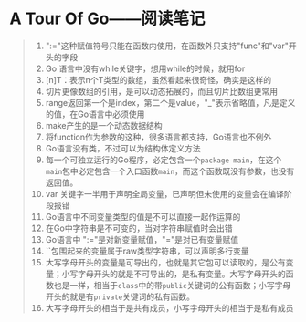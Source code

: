 # A Tour Of Go——阅读笔记

> 1. ":="这种赋值符号只能在函数内使用，在函数外只支持"func"和"var"开头的字段
> 2. Go 语言中没有while关键字，想用while的时候，就用for
> 3. [n]T：表示n个T类型的数组，虽然看起来很奇怪，确实是这样的
> 4. 切片更像数组的引用，是可以动态拓展的，而且切片比数组更常用
> 5. range返回第一个是index，第二个是value，"_"表示省略值，凡是定义的值，在Go语言中必须使用
> 6. make产生的是一个动态数据结构
> 7. 将function作为参数的这种，很多语言都支持，Go语言也不例外
> 8. Go语言没有类，不过可以为结构体定义方法
> 9. 每一个可独立运行的Go程序，必定包含一个`package main`，在这个`main`包中必定包含一个入口函数`main`，而这个函数既没有参数，也没有返回值。
> 10. var 关键字一半用于声明全局变量，已声明但未使用的变量会在编译阶段报错
> 11. Go语言中不同变量类型的值是不可以直接一起作运算的
> 12. 在Go中字符串是不可变的，当对字符串赋值时会出错
> 13. Go语言中 ":="是对新变量赋值，"="是对已有变量赋值
> 14. ``包围起来的变量属于raw类型字符串，可以声明多行变量
> 15. 大写字母开头的变量是可导出的，也就是其它包可以读取的，是公有变量；小写字母开头的就是不可导出的，是私有变量。大写字母开头的函数也是一样，相当于`class`中的带`public`关键词的公有函数；小写字母开头的就是有`private`关键词的私有函数。
> 16. 大写字母开头的相当于是共有成员，小写字母开头的相当于是私有成员
>
> ## 